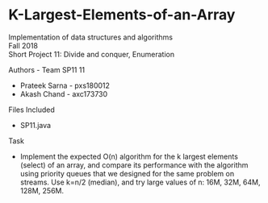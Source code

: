 # K-Largest-Elements-of-an-Array

Implementation of data structures and algorithms  
Fall 2018  
Short Project 11: Divide and conquer, Enumeration  

Authors - Team SP11 11
- Prateek Sarna - pxs180012
- Akash Chand - axc173730

Files Included
- SP11.java

Task
- Implement the expected O(n) algorithm for the k largest elements (select) of an array, and compare its performance with the algorithm using priority queues that we designed for the same problem on streams. Use k=n/2 (median), and try large values of n: 16M, 32M, 64M, 128M, 256M.
